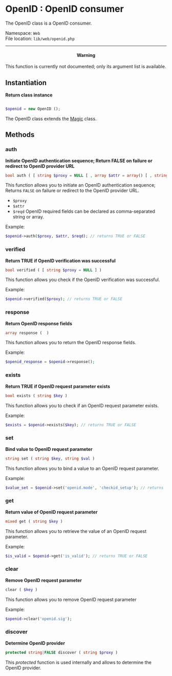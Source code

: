 # OpenID : OpenID consumer

The OpenID class is a OpenID consumer.

Namespace: `Web` <br>
File location: `lib/web/openid.php`

---

<div class="alert alert-error"><h4 style="text-align:center">Warning</h4>
<p>This function is currently not documented; only its argument list is available.</p></div>

## Instantiation

**Return class instance**

```php

$openid = new OpenID ();

```
The OpenID class extends the [Magic](magic) class.


## Methods


### auth

**Initiate OpenID authentication sequence; Return FALSE on failure or redirect to OpenID provider URL**

``` php
bool auth ( [ string $proxy = NULL [ , array $attr = array() [ , string|array $reqd = NULL ] ] ] ) 
```

This function allows you to initiate an OpenID authentication sequence; Returns `FALSE` on failure or redirect to the OpenID provider URL. 

+ `$proxy` 
+ `$attr`
+ `$reqd` OpenID required fields can be declared as comma-separated string or array. 

Example:

``` php
$openid->auth($proxy, $attr, $reqd); // returns TRUE or FALSE
```

### verified

**Return TRUE if OpenID verification was successful**

``` php
bool verified ( [ string $proxy = NULL ] ) 
```

This function allows you check if the OpenID verification was successful. 

Example:

``` php
$openid->verified($proxy); // returns TRUE or FALSE
```

### response

**Return OpenID response fields**

``` php
array response (  ) 
```

This function allows you to return the OpenID response fields. 

Example:

``` php
$openid_response = $openid->response();
```

### exists

**Return TRUE if OpenID request parameter exists**

``` php
bool exists ( string $key ) 
```

This function allows you to check if an OpenID request parameter exists. 

Example:

``` php
$exists = $openid->exists($key); // returns TRUE or FALSE
```

### set

**Bind value to OpenID request parameter**

``` php
string set ( string $key, string $val ) 
```

This function allows you to bind a value to an OpenID request parameter. 

Example:

``` php
$value_set = $openid->set('openid.mode', 'checkid_setup'); // returns 'checkid_setup
```

### get

**Return value of OpenID request parameter**

``` php
mixed get ( string $key ) 
```

This function allows you to retrieve the value of an OpenID request parameter. 

Example:

``` php
$is_valid = $openid->get('is_valid'); // returns TRUE or FALSE
```

### clear

**Remove OpenID request parameter**

``` php
clear ( $key ) 
```

This function allows you to remove OpenID request parameter 

Example:

``` php
$openid->clear('openid.sig');
```

### discover

**Determine OpenID provider**

``` php
protected string|FALSE discover ( string $proxy ) 
```

This _protected_ function is used internally and allows to determine the OpenID provider. 


